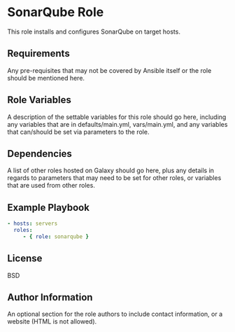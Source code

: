# SonarQube Role

This role installs and configures SonarQube on target hosts.

## Requirements

Any pre-requisites that may not be covered by Ansible itself or the role should be mentioned here.

## Role Variables

A description of the settable variables for this role should go here, including any variables that are in defaults/main.yml, vars/main.yml, and any variables that can/should be set via parameters to the role.

## Dependencies

A list of other roles hosted on Galaxy should go here, plus any details in regards to parameters that may need to be set for other roles, or variables that are used from other roles.

## Example Playbook

```yaml
- hosts: servers
  roles:
     - { role: sonarqube }
```

## License

BSD

## Author Information

An optional section for the role authors to include contact information, or a website (HTML is not allowed).
